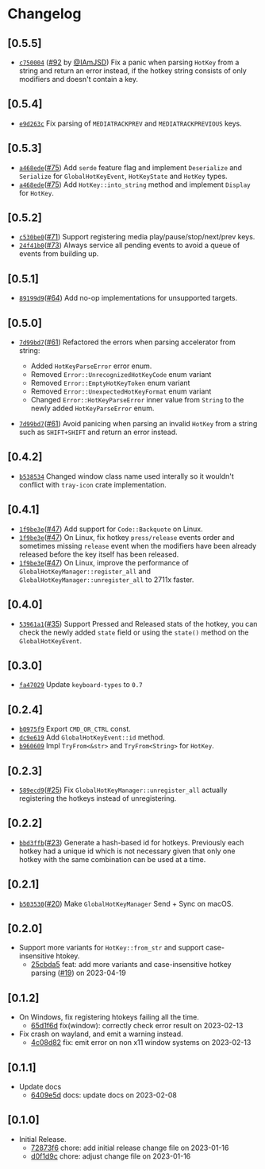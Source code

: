 # Changelog

## \[0.5.5]

- [`c750004`](https://www.github.com/tauri-apps/global-hotkey/commit/c7500047fb62154cf861878efb334c61bd98988a) ([#92](https://www.github.com/tauri-apps/global-hotkey/pull/92) by [@IAmJSD](https://www.github.com/tauri-apps/global-hotkey/../../IAmJSD)) Fix a panic when parsing `HotKey` from a string and return an error instead, if the hotkey string consists of only modifiers and doesn't contain a key.

## \[0.5.4]

-   [`e9d263c`](https://www.github.com/tauri-apps/global-hotkey/commit/e9d263c2d9b9535af8d64c7b8950308d16b57b94)
    Fix parsing of `MEDIATRACKPREV` and `MEDIATRACKPREVIOUS` keys.

## \[0.5.3]

-   [`a468ede`](https://www.github.com/tauri-apps/global-hotkey/commit/a468ede66aa2102f146bebd71ad618eff550997a)([#75](https://www.github.com/tauri-apps/global-hotkey/pull/75))
    Add `serde` feature flag and implement `Deserialize` and `Serialize` for
    `GlobalHotKeyEvent`, `HotKeyState` and `HotKey` types.
-   [`a468ede`](https://www.github.com/tauri-apps/global-hotkey/commit/a468ede66aa2102f146bebd71ad618eff550997a)([#75](https://www.github.com/tauri-apps/global-hotkey/pull/75))
    Add `HotKey::into_string` method and implement `Display` for `HotKey`.

## \[0.5.2]

-   [`c530be0`](https://www.github.com/tauri-apps/global-hotkey/commit/c530be0dbf939d2dd8d05eacc2071f493769a834)([#71](https://www.github.com/tauri-apps/global-hotkey/pull/71))
    Support registering media play/pause/stop/next/prev keys.
-   [`24f41b0`](https://www.github.com/tauri-apps/global-hotkey/commit/24f41b0fd9f54e822e6397bc95d9e717c67aab72)([#73](https://www.github.com/tauri-apps/global-hotkey/pull/73))
    Always service all pending events to avoid a queue of events from building
    up.

## \[0.5.1]

-   [`89199d9`](https://www.github.com/tauri-apps/global-hotkey/commit/89199d930db3a71f1e19a29d6c1d6ff2e8cffb11)([#64](https://www.github.com/tauri-apps/global-hotkey/pull/64))
    Add no-op implementations for unsupported targets.

## \[0.5.0]

-   [`7d99bd7`](https://www.github.com/tauri-apps/global-hotkey/commit/7d99bd78a383e11ae6bb8fce0525afcc9e427c8f)([#61](https://www.github.com/tauri-apps/global-hotkey/pull/61))
    Refactored the errors when parsing accelerator from string:

    -   Added `HotKeyParseError` error enum.
    -   Removed `Error::UnrecognizedHotKeyCode` enum variant
    -   Removed `Error::EmptyHotKeyToken` enum variant
    -   Removed `Error::UnexpectedHotKeyFormat` enum variant
    -   Changed `Error::HotKeyParseError` inner value from `String` to the newly
        added `HotKeyParseError` enum.

-   [`7d99bd7`](https://www.github.com/tauri-apps/global-hotkey/commit/7d99bd78a383e11ae6bb8fce0525afcc9e427c8f)([#61](https://www.github.com/tauri-apps/global-hotkey/pull/61))
    Avoid panicing when parsing an invalid `HotKey` from a string such as
    `SHIFT+SHIFT` and return an error instead.

## \[0.4.2]

-   [`b538534`](https://www.github.com/tauri-apps/global-hotkey/commit/b538534f9181ccd38e76d93368378fc6ed3a3a08)
    Changed window class name used interally so it wouldn't conflict with
    `tray-icon` crate implementation.

## \[0.4.1]

-   [`1f9be3e`](https://www.github.com/tauri-apps/global-hotkey/commit/1f9be3e0631817a9c96a4d98289158286cb689e8)([#47](https://www.github.com/tauri-apps/global-hotkey/pull/47))
    Add support for `Code::Backquote` on Linux.
-   [`1f9be3e`](https://www.github.com/tauri-apps/global-hotkey/commit/1f9be3e0631817a9c96a4d98289158286cb689e8)([#47](https://www.github.com/tauri-apps/global-hotkey/pull/47))
    On Linux, fix hotkey `press/release` events order and sometimes missing
    `release` event when the modifiers have been already released before the key
    itself has been released.
-   [`1f9be3e`](https://www.github.com/tauri-apps/global-hotkey/commit/1f9be3e0631817a9c96a4d98289158286cb689e8)([#47](https://www.github.com/tauri-apps/global-hotkey/pull/47))
    On Linux, improve the performance of `GlobalHotKeyManager::register_all` and
    `GlobalHotKeyManager::unregister_all` to 2711x faster.

## \[0.4.0]

-   [`53961a1`](https://www.github.com/tauri-apps/global-hotkey/commit/53961a1ade623bb97ce96db71fbe1193ffc9d6a7)([#35](https://www.github.com/tauri-apps/global-hotkey/pull/35))
    Support Pressed and Released stats of the hotkey, you can check the newly
    added `state` field or using the `state()` method on the
    `GlobalHotKeyEvent`.

## \[0.3.0]

-   [`fa47029`](https://www.github.com/tauri-apps/global-hotkey/commit/fa47029435ed953b07f5809d9e521bcd2c24bf54)
    Update `keyboard-types` to `0.7`

## \[0.2.4]

-   [`b0975f9`](https://www.github.com/tauri-apps/global-hotkey/commit/b0975f9983aa023df3cd72bbd8d3158165e9f6eb)
    Export `CMD_OR_CTRL` const.
-   [`dc9e619`](https://www.github.com/tauri-apps/global-hotkey/commit/dc9e6197362164ef6b8aae90df41a6a2b459f5fb)
    Add `GlobalHotKeyEvent::id` method.
-   [`b960609`](https://www.github.com/tauri-apps/global-hotkey/commit/b96060952daf8959939f07c968b8bd58e33f4abd)
    Impl `TryFrom<&str>` and `TryFrom<String>` for `HotKey`.

## \[0.2.3]

-   [`589ecd9`](https://www.github.com/tauri-apps/global-hotkey/commit/589ecd9afd79aab93b25b357b4c70afdf69f9f6d)([#25](https://www.github.com/tauri-apps/global-hotkey/pull/25))
    Fix `GlobalHotKeyManager::unregister_all` actually registering the hotkeys
    instead of unregistering.

## \[0.2.2]

-   [`bbd3ffb`](https://www.github.com/tauri-apps/global-hotkey/commit/bbd3ffbea2a76eaae7cd344a019a942456f94a26)([#23](https://www.github.com/tauri-apps/global-hotkey/pull/23))
    Generate a hash-based id for hotkeys. Previously each hotkey had a unique id
    which is not necessary given that only one hotkey with the same combination
    can be used at a time.

## \[0.2.1]

-   [`b503530`](https://www.github.com/tauri-apps/global-hotkey/commit/b503530eb49a7fe8da3e49080e3f72f82a70b7a2)([#20](https://www.github.com/tauri-apps/global-hotkey/pull/20))
    Make `GlobalHotKeyManager` Send + Sync on macOS.

## \[0.2.0]

-   Support more variants for `HotKey::from_str` and support case-insensitive
    htokey.
    -   [25cbda5](https://www.github.com/tauri-apps/global-hotkey/commit/25cbda58c503b8230af00c6192e87d5ce1fc2742)
        feat: add more variants and case-insensitive hotkey parsing
        ([#19](https://www.github.com/tauri-apps/global-hotkey/pull/19)) on
        2023-04-19

## \[0.1.2]

-   On Windows, fix registering htokeys failing all the time.
    -   [65d1f6d](https://www.github.com/tauri-apps/global-hotkey/commit/65d1f6dffd54bafe46d1ae776639b5dd10e78b96)
        fix(window): correctly check error result on 2023-02-13
-   Fix crash on wayland, and emit a warning instead.
    -   [4c08d82](https://www.github.com/tauri-apps/global-hotkey/commit/4c08d82fa4a20c82988b49f718688ec29de8a781)
        fix: emit error on non x11 window systems on 2023-02-13

## \[0.1.1]

-   Update docs
    -   [6409e5d](https://www.github.com/tauri-apps/global-hotkey/commit/6409e5dd351e1cae808c0042f4507e9afad70a05)
        docs: update docs on 2023-02-08

## \[0.1.0]

-   Initial Release.
    -   [72873f6](https://www.github.com/tauri-apps/global-hotkey/commit/72873f629b47565888d5f2a4264476c9974686b6)
        chore: add initial release change file on 2023-01-16
    -   [d0f1d9c](https://www.github.com/tauri-apps/global-hotkey/commit/d0f1d9c58eba60015f658f7a742c200c2d1bd55e)
        chore: adjust change file on 2023-01-16
